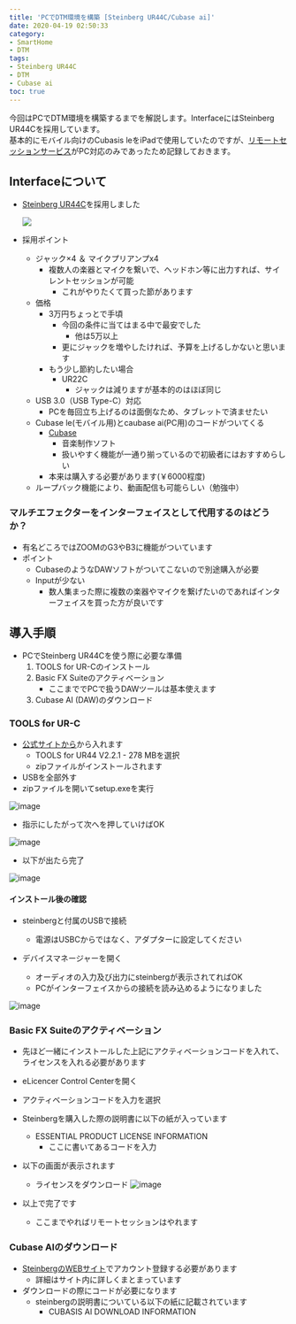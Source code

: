 ```yaml
---
title: 'PCでDTM環境を構築 [Steinberg UR44C/Cubase ai]'
date: 2020-04-19 02:50:33
category: 
- SmartHome
- DTM
tags: 
- Steinberg UR44C
- DTM
- Cubase ai
toc: true
---
```


今回はPCでDTM環境を構築するまでを解説します。InterfaceにはSteinberg UR44Cを採用しています。  
基本的にモバイル向けのCubasis leをiPadで使用していたのですが、[リモートセッションサービス](syncroom.yamaha.com)がPC対応のみであったため記録しておきます。

<!-- toc -->

## Interfaceについて 
- [Steinberg UR44C](https://amzn.to/2JdYsPS)を採用しました

    <a href="https://www.amazon.co.jp/%E3%82%B9%E3%82%BF%E3%82%A4%E3%83%B3%E3%83%90%E3%83%BC%E3%82%B0-Steinberg-USB3-0-%E3%82%AA%E3%83%BC%E3%83%87%E3%82%A3%E3%82%AA%E3%82%A4%E3%83%B3%E3%82%BF%E3%83%BC%E3%83%95%E3%82%A7%E3%82%A4%E3%82%B9-UR44C/dp/B07YLKRH58/ref=as_li_ss_il?__mk_ja_JP=%E3%82%AB%E3%82%BF%E3%82%AB%E3%83%8A&keywords=Steinberg+ur44C&qid=1585065911&sr=8-1&swrs=3928F2E7A513E4BED97A4C3E596F00B9&linkCode=li3&tag=junjun10804-22&linkId=3bf102532686f968cd4c92202a2f4172&language=ja_JP" target="_blank"><img border="0" src="//ws-fe.amazon-adsystem.com/widgets/q?_encoding=UTF8&ASIN=B07YLKRH58&Format=_SL250_&ID=AsinImage&MarketPlace=JP&ServiceVersion=20070822&WS=1&tag=junjun10804-22&language=ja_JP" ></a><img src="https://ir-jp.amazon-adsystem.com/e/ir?t=junjun10804-22&language=ja_JP&l=li3&o=9&a=B07YLKRH58" width="1" height="1" border="0" alt="" style="border:none !important; margin:0px !important;" />

- 採用ポイント
    - ジャック×4 ＆ マイクプリアンプx4
        - 複数人の楽器とマイクを繋いで、ヘッドホン等に出力すれば、サイレントセッションが可能
            - これがやりたくて買った節があります
    - 価格
        - 3万円ちょっとで手頃
            - 今回の条件に当てはまる中で最安でした
                - 他は5万以上
            - 更にジャックを増やしたければ、予算を上げるしかないと思います
        - もう少し節約したい場合
            - UR22C
                - ジャックは減りますが基本的のはほぼ同じ
    -  USB 3.0（USB Type-C）対応
        - PCを毎回立ち上げるのは面倒なため、タブレットで済ませたい
    - Cubase le(モバイル用)とcaubase ai(PC用)のコードがついてくる
        - [Cubase](https://new.steinberg.net/ja/cubase/)
            - 音楽制作ソフト
            - 扱いやすく機能が一通り揃っているので初級者にはおすすめらしい
        - 本来は購入する必要があります(￥6000程度)
    - ループバック機能により、動画配信も可能らしい（勉強中）

### マルチエフェクターをインターフェイスとして代用するのはどうか？
- 有名どころではZOOMのG3やB3に機能がついています
- ポイント
    - CubaseのようなDAWソフトがついてこないので別途購入が必要
    - Inputが少ない
        - 数人集まった際に複数の楽器やマイクを繋げたいのであればインターフェイスを買った方が良いです

## 導入手順
- PCでSteinberg UR44Cを使う際に必要な準備
    1. TOOLS for UR-Cのインストール
    2. Basic FX Suiteのアクティベーション
        - ここまででPCで扱うDAWツールは基本使えます
    3. Cubase AI (DAW)のダウンロード

### TOOLS for UR-C
- [公式サイトから](https://japan.steinberg.net/jp/support/downloads/ur44.html)から入れます
    - TOOLS for UR44 V2.2.1 - 278 MBを選択
    - zipファイルがインストールされます
- USBを全部外す
- zipファイルを開いてsetup.exeを実行

![image](https://user-images.githubusercontent.com/41946222/79579880-24c50c80-8103-11ea-8f1e-840e06207758.png)

- 指示にしたがって次へを押していけばOK

![image](https://user-images.githubusercontent.com/41946222/79580134-884f3a00-8103-11ea-9420-0ab5cce0a5f3.png)

- 以下が出たら完了

![image](https://user-images.githubusercontent.com/41946222/79580496-057aaf00-8104-11ea-905c-2bcd2abac4a6.png)


#### インストール後の確認
- steinbergと付属のUSBで接続
    - 電源はUSBCからではなく、アダプターに設定してください

- デバイスマネージャーを開く
    - オーディオの入力及び出力にsteinbergが表示されてればOK
    - PCがインターフェイスからの接続を読み込めるようになりました

![image](https://user-images.githubusercontent.com/41946222/79581133-f5170400-8104-11ea-925c-09d994424d74.png)


### Basic FX Suiteのアクティベーション
- 先ほど一緒にインストールした上記にアクティベーションコードを入れて、ライセンスを入れる必要があります
- eLicencer Control Centerを開く
- アクティベーションコードを入力を選択
- Steinbergを購入した際の説明書に以下の紙が入っています
    - ESSENTIAL PRODUCT LICENSE INFORMATION
        - ここに書いてあるコードを入力

- 以下の画面が表示されます
    - ライセンスをダウンロード
![image](https://user-images.githubusercontent.com/41946222/79582273-833fba00-8106-11ea-955f-f6b2e259e133.png)

- 以上で完了です
    - ここまでやればリモートセッションはやれます

### Cubase AIのダウンロード
- [SteinbergのWEBサイト](http://www.steinberg.net/getcabaseai/)でアカウント登録する必要があります
    - 詳細はサイト内に詳しくまとまっています
- ダウンロードの際にコードが必要になります
    - steinbergの説明書についている以下の紙に記載されています
        - CUBASIS AI DOWNLOAD INFORMATION

